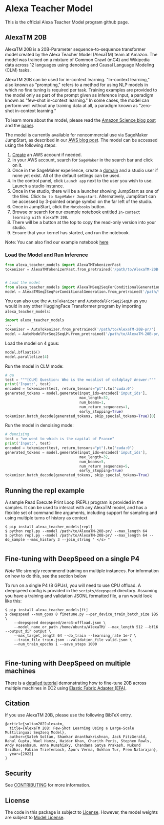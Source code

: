# Alexa Teacher Model

This is the official Alexa Teacher Model program github page.

## AlexaTM 20B

AlexaTM 20B is a 20B-Parameter sequence-to-sequence transformer model created by the Alexa Teacher Model (AlexaTM) team at Amazon. The model was trained on a mixture of Common Crawl (mC4) and Wikipedia data across 12 languages using denoising and Causal Language Modeling (CLM) tasks.

AlexaTM 20B can be used for in-context learning. "In-context learning," also known as "prompting," refers to a method for using NLP models in which no fine tuning is required per task. Training examples are provided to the model only as part of the prompt given as inference input, a paradigm known as "few-shot in-context learning." In some cases, the model can perform well without any training data at all, a paradigm known as "zero-shot in-context learning."

To learn more about the model, please read the [Amazon Science blog post](https://www.amazon.science/blog/20b-parameter-alexa-model-sets-new-marks-in-few-shot-learning) and the [paper](https://arxiv.org/abs/2208.01448).

The model is currently available for noncommercial use via SageMaker JumpStart, as described in our [AWS blog post](https://aws.amazon.com/blogs/machine-learning/alexatm-20b-is-now-available-in-amazon-sagemaker-jumpstart/). The model can be accessed using the following steps:

1. [Create](https://aws.amazon.com/premiumsupport/knowledge-center/create-and-activate-aws-account/) an AWS account if needed.
1. In your AWS account, search for `SageMaker` in the search bar and click on it.
1. Once in the SageMaker experience, create a [domain](https://docs.aws.amazon.com/sagemaker/latest/dg/gs-studio-onboard.html) and a studio user if none yet exist. All of the default settings can be used.
1. In the control panel, click `Launch app` next to the user you wish to use. Launch a studio instance.
1. Once in the studio, there will be a launcher showing JumpStart as one of the tiles. Click `Go to SageMaker Jumpstart`. Alternatively, JumpStart can be accessed by 3-pointed orange symbol on the far left of the studio.
1. Once in JumpStart, click the `Notebooks` button.
1. Browse or search for our example notebook entitled `In-context learning with AlexaTM 20B`.
1. There will be a button at the top to copy the read-only version into your studio.
1. Ensure that your kernel has started, and run the notebook.

Note: You can also find our example notebook [here](https://github.com/aws/amazon-sagemaker-examples/blob/main/introduction_to_amazon_algorithms/jumpstart_alexatm20b/Amazon_Jumpstart_AlexaTM_20B.ipynb)

### Load the Model and Run Inference

```python
from alexa_teacher_models import AlexaTMTokenizerFast
tokenizer = AlexaTMTokenizerFast.from_pretrained('/path/to/AlexaTM-20B-pr/')


# Load the model
from alexa_teacher_models import AlexaTMSeq2SeqForConditionalGeneration
model = AlexaTMSeq2SeqForConditionalGeneration.from_pretrained('/path/to/AlexaTM-20B-pr/')
```

You can also use the `AutoTokenizer` and `AutoModelForSeq2SeqLM` as you would in any other HuggingFace Transformer
program by importing `alexa_teacher_models`:

```python
import alexa_teacher_models
...
tokenizer = AutoTokenizer.from_pretrained('/path/to/AlexaTM-20B-pr/')
model = AutoModelForSeq2SeqLM.from_pretrained('/path/to/AlexaTM-20B-pr/')

```

Load the model on 4 gpus:

```python
model.bfloat16()
model.parallelize(4)
```

Run the model in CLM mode:
```python
# qa
test = """[CLM] Question: Who is the vocalist of coldplay? Answer:"""
print('Input:', test)
encoded = tokenizer(test, return_tensors="pt").to('cuda:0')
generated_tokens = model.generate(input_ids=encoded['input_ids'],
                                  max_length=32,
                                  num_beams=1,
                                  num_return_sequences=1,
                                  early_stopping=True)
tokenizer.batch_decode(generated_tokens, skip_special_tokens=True)[0]
```

Run the model in denoising mode:
```python
# denoising
test = "we went to which is the capital of France"
print('Input:', test)
encoded = tokenizer(test, return_tensors="pt").to('cuda:0')
generated_tokens = model.generate(input_ids=encoded['input_ids'],
                                  max_length=32,
                                  num_beams=5,
                                  num_return_sequences=5,
                                  early_stopping=True)
tokenizer.batch_decode(generated_tokens, skip_special_tokens=True)
```

## Running the repl example

A sample Read Execute Print Loop (REPL) program is provided in the samples.  It can be used to interact with
any AlexaTM model, and has a flexible set of command line arguments, including support for sampling and using multiple turns of history as context

```
$ pip install alexa_teacher_models[repl]
$ python repl.py --model /path/to/AlexaTM-20B-pr/ --max_length 64
$ python repl.py --model /path/to/AlexaTM-20B-pr/ --max_length 64 --do_sample --max_history 3 --join_string " </s> "


```

## Fine-tuning with DeepSpeed on a single P4

*Note* We strongly recommend training on multiple instances.  For information on how to do this, see the section below

To run on a single P4 (8 GPUs), you will need to use CPU offload.  A deepspeed config is provided in the `scripts/deepspeed` directory.
Assuming you have a training and validation JSONL formatted file, a run would look like this:
```
$ pip install alexa_teacher_models[ft]
$ deepspeed --num_gpus 8 finetune.py --per_device_train_batch_size $BS \
    --deepspeed deepspeed/zero3-offload.json \
    --model_name_or_path /home/ubuntu/AlexaTM/ --max_length 512 --bf16 --output_dir output \
    --max_target_length 64 --do_train --learning_rate 1e-7 \
    --train_file train.json --validation_file valid.json \
    --num_train_epochs 1 --save_steps 1000


```

## Fine-tuning with DeepSpeed on multiple machines

There is a [detailed tutorial](docs/EFA.md) demonstrating how to fine-tune 20B across multiple machines in EC2 using [Elastic Fabric Adapter (EFA)](https://docs.aws.amazon.com/AWSEC2/latest/UserGuide/efa.html).

## Citation
If you use AlexaTM 20B, please use the following BibTeX entry.

```
@article{soltan2022alexatm,
  title={AlexaTM 20B: Few-Shot Learning Using a Large-Scale Multilingual Seq2seq Model},
  author={Saleh Soltan, Shankar Ananthakrishnan, Jack FitzGerald, Rahul Gupta, Wael Hamza, Haidar Khan, Charith Peris, Stephen Rawls, Andy Rosenbaum, Anna Rumshisky, Chandana Satya Prakash, Mukund Sridhar, Fabian Triefenbach, Apurv Verma, Gokhan Tur, Prem Natarajan},
  year={2022}
}
```


## Security

See [CONTRIBUTING](CONTRIBUTING.md#security-issue-notifications) for more information.

## License
The code in this package is subject to [License](LICENSE). However, 
the model weights are subject to [Model License](MODEL_LICENSE.md).
